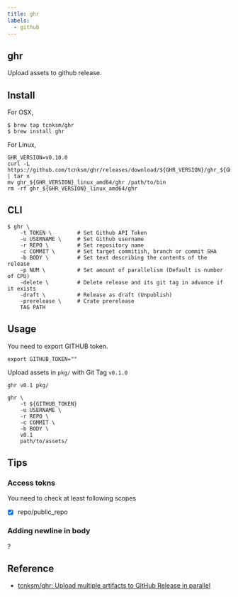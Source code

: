```yaml
---
title: ghr
labels:
  - github
---
```


## ghr
Upload assets to github release.

## Install
For OSX,

```
$ brew tap tcnksm/ghr
$ brew install ghr
```

For Linux,

```
GHR_VERSION=v0.10.0
curl -L https://github.com/tcnksm/ghr/releases/download/${GHR_VERSION}/ghr_${GHR_VERSION}_linux_amd64.tar.gz | tar x
mv ghr_${GHR_VERSION}_linux_amd64/ghr /path/to/bin
rm -rf ghr_${GHR_VERSION}_linux_amd64/ghr
```

## CLI
```
$ ghr \
    -t TOKEN \        # Set Github API Token
    -u USERNAME \     # Set Github username
    -r REPO \         # Set repository name
    -c COMMIT \       # Set target commitish, branch or commit SHA
    -b BODY \         # Set text describing the contents of the release
    -p NUM \          # Set amount of parallelism (Default is number of CPU)
    -delete \         # Delete release and its git tag in advance if it exists
    -draft \          # Release as draft (Unpublish)
    -prerelease \     # Crate prerelease
    TAG PATH
```

## Usage
You need to export GITHUB token.

```
export GITHUB_TOKEN=""
```

Upload assets in `pkg/` with Git Tag `v0.1.0`

```
ghr v0.1 pkg/
```

```
ghr \
    -t ${GITHUB_TOKEN}
    -u USERNAME \
    -r REPO \
    -c COMMIT \
    -b BODY \
    v0.1
    path/to/assets/
```

## Tips

### Access tokns
You need to check at least following scopes

* [x] repo/public_repo


### Adding newline in body
?

## Reference
* [tcnksm/ghr: Upload multiple artifacts to GitHub Release in parallel](https://github.com/tcnksm/ghr)

